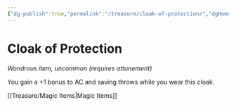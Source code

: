 ```yaml
---
{"dg-publish":true,"permalink":"/treasure/cloak-of-protection/","dgHomeLink":false,"dgPassFrontmatter":true}
---
```



# Cloak of Protection

*Wondrous item, uncommon (requires attunement)*

You gain a +1 bonus to AC and saving throws while you wear this cloak.


[[Treasure/Magic Items|Magic Items]]